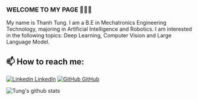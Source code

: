 ### WELCOME TO MY PAGE 👋👋👋
My name is Thanh Tung. I am a B.E in Mechatronics Engineering Technology, majoring in Artificial Intelligence and Robotics. I am interested in the following topics: Deep Learning, Computer Vision and Large Language Model.<br>
## 📫 How to reach me: 

[![Linkedin](https://i.stack.imgur.com/gVE0j.png) LinkedIn](www.linkedin.com/in/hồ-thanh-tùng-7472b625a/) [![GitHub](https://i.stack.imgur.com/tskMh.png) GitHub](https://github.com/TunggTungg)

![Tung's github stats](https://github-readme-stats-git-masterrstaa-rickstaa.vercel.app/api?username=TunggTungg&show_icons=true&theme=tokyonight&hide=contribs,prs,issues)
<!--
**TunggTungg/TunggTungg** is a ✨ _special_ ✨ repository because its `README.md` (this file) appears on your GitHub profile.

Here are some ideas to get you started:

- 🔭 I’m currently working on ...
- 🌱 I’m currently learning ...
- 👯 I’m looking to collaborate on ...
- 🤔 I’m looking for help with ...
- 💬 Ask me about ...
- 📫 How to reach me: ...
- 😄 Pronouns: ...
- ⚡ Fun fact: ...
-->
